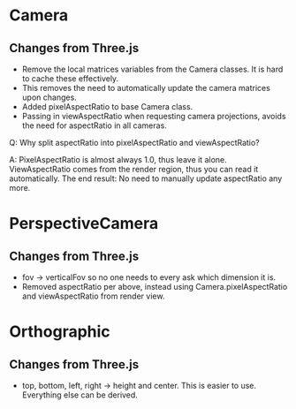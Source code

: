 # Camera

## Changes from Three.js

* Remove the local matrices variables from the Camera classes.  It is hard to cache these effectively.
 * This removes the need to automatically update the camera matrices upon changes.
* Added pixelAspectRatio to base Camera class.
* Passing in viewAspectRatio when requesting camera projections, avoids the need for aspectRatio in all cameras.

Q: Why split aspectRatio into pixelAspectRatio and viewAspectRatio?

A: PixelAspectRatio is almost always 1.0, thus leave it alone.  ViewAspectRatio comes from the render region, thus you can read it automatically.  The end result: No need to manually update aspectRatio any more.

# PerspectiveCamera

## Changes from Three.js

* fov -> verticalFov so no one needs to every ask which dimension it is.
* Removed aspectRatio per above, instead using Camera.pixelAspectRatio and viewAspectRatio from render view.

# Orthographic

## Changes from Three.js

* top, bottom, left, right -> height and center.  This is easier to use.  Everything else can be derived.